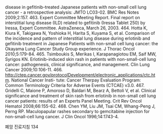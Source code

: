 disease in gefitinib-treated Japanese patients with non-small cell lung cancer - a retrospective analysis: JMTO LC03-02. BMC Res Notes 2009;2:157.
463. Expert Committee Meeting Report. Final report on interstitial lung disease (ILD) related to gefitinib (Iressa Tablet 250) by Iressa, Expert Committee. AstraZeneca, March 26, 2003.
464. Hotta K, Kiura K, Takigawa N, Yoshioka H, Harita S, Kuyama S, et al. Comparison of the incidence and pattern of interstitial lung disease during erlotinib and gefitinib treatment in Japanese Patients with non-small cell lung cancer: the Okayama Lung Cancer Study Group experience. J Thorac Oncol 2010;5:179-84.
465. Tsimboukis S, Merikas I, Karapanagiotou EM, Saif MW, Syrigos KN. Erlotinib-induced skin rash in patients with non-small-cell lung cancer: pathogenesis, clinical significance, and management. Clin Lung Cancer 2009;10:106-11.
466. http://ctep.cancer.gov/protocolDevelopment/electronic_applications/ctc.htm. National Cancer Insti- tute: Cancer Therpay Evaluation Program: Common Terminology Criteria for Adverse Events (CTCAE) v3.0.
467. Gridelli C, Maione P, Amoroso D, Baldari M, Bearz A, Bettoli V, et al. Clinical significance and treatment of skin rash from erlotinib in non-small cell lung cancer patients: results of an Experts Panel Meeting. Crit Rev Oncol Hematol 2008;66:155-62.
468. Chen YM, Liu JM, Tsai CM, Whang-Peng J, Perng RP. Maculopapular rashes secondary to gemcitabine injection for non-small-cell lung cancer. J Clin Oncol 1996;14:1743-4.

폐암 진료지침
<PAGE>134
